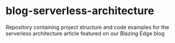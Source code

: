 # blog-serverless-architecture

Repository containing project structure and code examples for the serverless architecture article featured on our Blazing Edge blog
